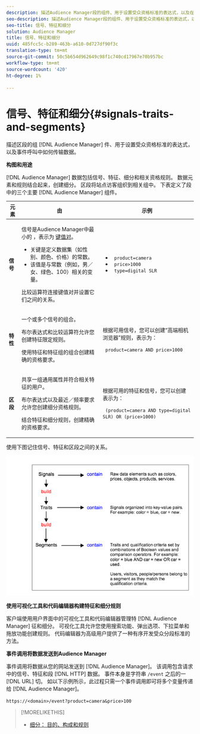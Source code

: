 ```yaml
---
description: 描述Audience Manager段的组件、用于设置受众资格标准的表达式，以及在事件呼叫中如何传输数据。
seo-description: 描述Audience Manager段的组件、用于设置受众资格标准的表达式，以及在事件呼叫中如何传输数据。
seo-title: 信号、特征和细分
solution: Audience Manager
title: 信号、特征和细分
uuid: 485fcc5c-b289-463b-a610-0d727df90f3c
translation-type: tm+mt
source-git-commit: 50c5b654d962649c98f1c740cd17967e70b957bc
workflow-type: tm+mt
source-wordcount: '420'
ht-degree: 1%

---
```



# 信号、特征和细分{#signals-traits-and-segments}

描述区段的组 [!DNL Audience Manager] 件、用于设置受众资格标准的表达式，以及事件呼叫中如何传输数据。

<!-- 

c_signal_trait_segment.xml

 -->

**构图和用途**

[!DNL Audience Manager] 数据包括信号、特征、细分和相关资格规则。 数据元素和规则结合起来，创建细分。 区段将站点访客组织到相关组中。 下表定义了段中的三个主要 [!DNL Audience Manager] 组件。

<table id="table_E8373A01C3414C42B4983A59BF0F0669"> 
 <thead> 
  <tr> 
   <th colname="col1" class="entry"> 元素 </th> 
   <th colname="col2" class="entry"> 由 </th> 
   <th colname="col3" class="entry"> 示例 </th> 
  </tr>
 </thead>
 <tbody> 
  <tr> 
   <td colname="col1"><b>信号</b> </td> 
   <td colname="col2"> <p>信号是Audience Manager中最小的 <span class="keyword"></span> ，表示为 <a href="../reference/key-value-pairs-explained.md"> 键值对</a>。 </p> 
    <ul id="ul_728347E325284B9FA0B4E05DE8CF4570"> 
     <li id="li_89574A3B4A734726AD43405AE6D85FF5">关键是定义数据集（如性别、颜色、价格）的常数。 </li> 
     <li id="li_D35601B33EE24EC5857F45D9577254D4">该值是与常数（例如，男／女、绿色、100）相关的变量。 </li> 
    </ul> <p>比较运算符连接键值对并设置它们之间的关系。 </p> </td> 
   <td colname="col3"> 
    <ul id="ul_A6D8D30A37C94437A7BF38736C6F8556"> 
     <li id="li_74C87C34FA254783AC0DEBBC69B35AC4"><code> product=camera</code> </li> 
     <li id="li_C1727B9136024E56B60374597A7DCA00"><code> price&gt;1000</code> </li> 
     <li id="li_B2E7798768EE444AB978F3F27B0BC0B5"><code> type=digital SLR</code> </li> 
    </ul> </td> 
  </tr> 
  <tr> 
   <td colname="col1"><b>特性</b> </td> 
   <td colname="col2"> <p>一个或多个信号的组合。 </p> <p>布尔表达式和比较运算符允许您创建特征限定规则。 </p> <p>使用特征和特征组的组合创建精确的资格要求。 </p> </td> 
   <td colname="col3"> <p>根据可用信号，您可以创建“高端相机浏览器”规则，表示为： </p> <p><code> product=camera AND price&gt;1000</code> </p> </td> 
  </tr> 
  <tr> 
   <td colname="col1"><b>区段</b> </td> 
   <td colname="col2"> <p>共享一组通用属性并符合相关特征的用户。 </p> <p>布尔表达式以及最近／频率要求允许您创建细分资格规则。 </p> <p>结合特征和细分规则，创建精确的资格要求。 </p> </td> 
   <td colname="col3"> <p>根据可用的特征和信号，您可以创建表示为： </p> <p><code> (product=camera AND type=digital SLR) OR (price&gt;1000)</code> </p> </td> 
  </tr> 
 </tbody> 
</table>

使用下图记住信号、特征和区段之间的关系。

![](assets/signals-traits-segments.png)

**使用可视化工具和代码编辑器构建特征和细分规则**

客户端使用用户界面中的可视化工具和代码编辑器管理特 [!DNL Audience Manager] 征和细分。 可视化工具允许您使用搜索功能、弹出选项、下拉菜单和拖放功能创建规则。 代码编辑器为高级用户提供了一种有序开发受众分段标准的方法。

**事件调用将数据发送到Audience Manager**

事件调用将数据从您的网站发送到 [!DNL Audience Manager]。 该调用包含请求中的信号、特征和段 [!DNL HTTP] 数据。 事件本身是字符串 `/event` 之后的一 [!DNL URL] 切。 如以下示例所示，此过程只需一个事件调用即可将多个变量传递给 [!DNL Audience Manager]。

`https://<domain>/event?product=camera&price>100`

>[!MORELIKETHIS]
>
>* [细分： 目的、构成和规则](../features/segments/segments-purpose.md)

